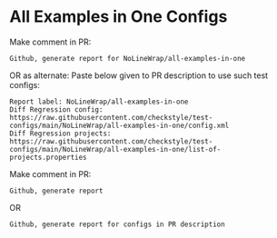 # All Examples in One Configs
Make comment in PR:
```
Github, generate report for NoLineWrap/all-examples-in-one
```
OR as alternate:
Paste below given to PR description to use such test configs:
```
Report label: NoLineWrap/all-examples-in-one
Diff Regression config: https://raw.githubusercontent.com/checkstyle/test-configs/main/NoLineWrap/all-examples-in-one/config.xml
Diff Regression projects: https://raw.githubusercontent.com/checkstyle/test-configs/main/NoLineWrap/all-examples-in-one/list-of-projects.properties
```
Make comment in PR:
```
Github, generate report
```
OR
```
Github, generate report for configs in PR description
```
